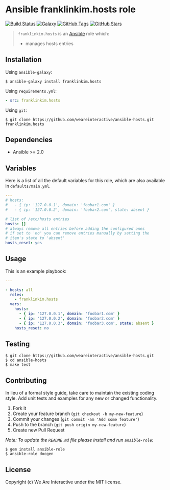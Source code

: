 # Ansible franklinkim.hosts role

[![Build Status](https://img.shields.io/travis/weareinteractive/ansible-hosts.svg)](https://travis-ci.org/weareinteractive/ansible-hosts)
[![Galaxy](http://img.shields.io/badge/galaxy-franklinkim.hosts-blue.svg)](https://galaxy.ansible.com/list#/roles/1371)
[![GitHub Tags](https://img.shields.io/github/tag/weareinteractive/ansible-hosts.svg)](https://github.com/weareinteractive/ansible-hosts)
[![GitHub Stars](https://img.shields.io/github/stars/weareinteractive/ansible-hosts.svg)](https://github.com/weareinteractive/ansible-hosts)

> `franklinkim.hosts` is an [Ansible](http://www.ansible.com) role which:
>
> * manages hosts entries

## Installation

Using `ansible-galaxy`:

```shell
$ ansible-galaxy install franklinkim.hosts
```

Using `requirements.yml`:

```yaml
- src: franklinkim.hosts
```

Using `git`:

```shell
$ git clone https://github.com/weareinteractive/ansible-hosts.git franklinkim.hosts
```

## Dependencies

* Ansible >= 2.0

## Variables

Here is a list of all the default variables for this role, which are also available in `defaults/main.yml`.

```yaml
---
# hosts:
#   - { ip: '127.0.0.1', domain: 'foobar1.com' }
#   - { ip: '127.0.0.2', domain: 'foobar2.com', state: absent }

# list of /etc/hosts entries
hosts: []
# always remove all entries before adding the configured ones
# if set to 'no' you can remove entries manually by setting the
# item's state to 'absent'
hosts_reset: yes

```


## Usage

This is an example playbook:

```yaml
---

- hosts: all
  roles:
    - franklinkim.hosts
  vars:
    hosts:
      - { ip: '127.0.0.1', domain: 'foobar1.com' }
      - { ip: '127.0.0.2', domain: 'foobar2.com' }
      - { ip: '127.0.0.3', domain: 'foobar3.com', state: absent }
    hosts_reset: no

```


## Testing

```shell
$ git clone https://github.com/weareinteractive/ansible-hosts.git
$ cd ansible-hosts
$ make test
```

## Contributing
In lieu of a formal style guide, take care to maintain the existing coding style. Add unit tests and examples for any new or changed functionality.

1. Fork it
2. Create your feature branch (`git checkout -b my-new-feature`)
3. Commit your changes (`git commit -am 'Add some feature'`)
4. Push to the branch (`git push origin my-new-feature`)
5. Create new Pull Request

*Note: To update the `README.md` file please install and run `ansible-role`:*

```shell
$ gem install ansible-role
$ ansible-role docgen
```

## License
Copyright (c) We Are Interactive under the MIT license.
